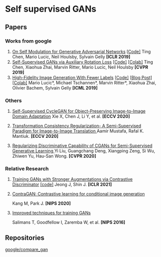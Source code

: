# Self supervised GANs

## Papers

### Works from google

1. [On Self Modulation for Generative Adversarial Networks](https://arxiv.org/abs/1810.01365) [[Code\]](https://github.com/google/compare_gan)
   Ting Chen, Mario Lucic, Neil Houlsby, Sylvain Gelly **[ICLR 2019]**
2. [Self-Supervised GANs via Auxiliary Rotation Loss](https://arxiv.org/abs/1811.11212) [[Code\]](https://github.com/google/compare_gan) [[Colab\]](https://colab.research.google.com/github/google/compare_gan/blob/v3/colabs/ssgan_demo.ipynb)
   Ting Chen, Xiaohua Zhai, Marvin Ritter, Mario Lucic, Neil Houlsby **[CVPR 2019]**
3. [High-Fidelity Image Generation With Fewer Labels](https://arxiv.org/abs/1903.02271) [[Code\]](https://github.com/google/compare_gan) [[Blog Post\]](https://ai.googleblog.com/2019/03/reducing-need-for-labeled-data-in.html) [[Colab\]](https://colab.research.google.com/github/google/compare_gan/blob/v3/colabs/s3gan_demo.ipynb)
   Mario Lucic*, Michael Tschannen*, Marvin Ritter*, Xiaohua Zhai, Olivier Bachem, Sylvain Gelly **[ICML 2019]**

### Others

1. [Self-Supervised CycleGAN for Object-Preserving Image-to-Image Domain Adaptation](https://link.springer.com/content/pdf/10.1007/978-3-030-58565-5_30.pdf)
	Xie X, Chen J, Li Y, et al. **[ECCV 2020]**

2. [Transformation Consistency Regularization- A Semi-Supervised Paradigm for Image-to-Image Translation ](https://arxiv.org/abs/2007.07867)
	Aamir Mustafa, Rafal K. Mantiuk. **[ECCV 2020]**

3. [Regularizing Discriminative Capability of CGANs for Semi-Supervised Generative Learning ](http://openaccess.thecvf.com/content_CVPR_2020/papers/Liu_Regularizing_Discriminative_Capability_of_CGANs_for_Semi-Supervised_Generative_Learning_CVPR_2020_paper.pdf)
	Yi Liu, Guangchang Deng, Xiangping Zeng, Si Wu, Zhiwen Yu, Hau-San Wong. **[CVPR 2020]**

### Relative Research

1. [Training GANs with Stronger Augmentations via Contrastive Discriminator](https://arxiv.org/abs/2103.09742) [[code]](https://github.com/jh-jeong/ContraD)
	Jeong J, Shin J. **[ICLR 2021]**

2. [ContraGAN: Contrastive learning for conditional image generation](https://arxiv.org/abs/2006.12681)

   Kang M, Park J. **[NIPS 2020]**

3. [Improved techniques for training GANs](https://proceedings.neurips.cc/paper/2016/file/8a3363abe792db2d8761d6403605aeb7-Paper.pdf)

   Salimans T, Goodfellow I, Zaremba W, et al. **[NIPS 2016]**

## Repositories

[google/compare_gan](https://github.com/google/compare_gan)

